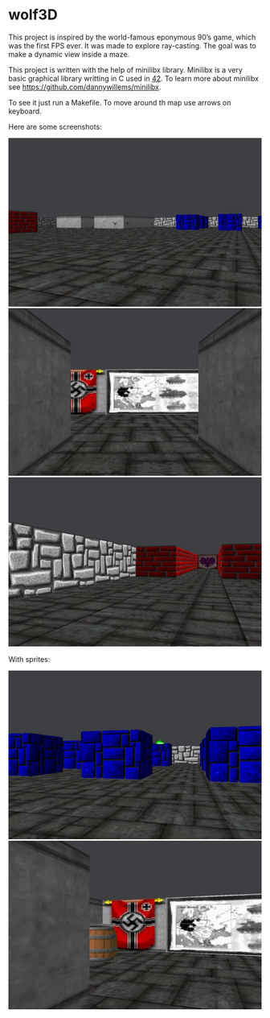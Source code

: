 # wolf3D

This project is inspired by the world-famous eponymous 90’s game, which
was the first FPS ever. It was made to explore ray-casting. The goal was to
make a dynamic view inside a maze.

This project is written with the help of minilibx library. Minilibx is a very basic graphical library
writting in C used in [42](http://www.42.fr/). To learn more about minilibx see https://github.com/dannywillems/minilibx.

To see it just run a Makefile.
To move around th map use arrows on keyboard. 

Here are some screenshots: 

<img src="https://github.com/aleksandrovadd/wolf3D/blob/master/Wolf3D_1.jpg"/>
<img src="https://github.com/aleksandrovadd/wolf3D/blob/master/Wolf3D_2.jpg"/>
<img src="https://github.com/aleksandrovadd/wolf3D/blob/master/Wolf3D_3.jpg"/>

With sprites: 

<img src="https://github.com/aleksandrovadd/wolf3D/blob/master/wolf3D_with_sprites_1.jpg"/>
<img src="https://github.com/aleksandrovadd/wolf3D/blob/master/wolf3D_with_sprites_2.jpg"/>
